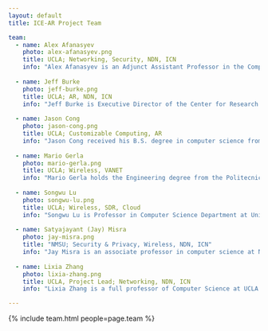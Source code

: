 ```yaml
---
layout: default
title: ICE-AR Project Team

team:
  - name: Alex Afanasyev
    photo: alex-afanasyev.png
    title: UCLA; Networking, Security, NDN, ICN
    info: "Alex Afanasyev is an Adjunct Assistant Professor in the Computer Science Department of the University of California, Los Angeles.  He received his Ph.D. degree in computer science from UCLA in 2013.  His research focus is on the next-generation Internet architecture as part of the Named Data Networking (NDN) project. His research interests include a variety of topics that are vital for the success of NDN, including scalability of name-based routing, auto-configuration, distributed data synchronization, application and network security.  He is also leading the development effort of the overall NDN codebase."
    
  - name: Jeff Burke
    photo: jeff-burke.png
    title: UCLA; AR, NDN, ICN
    info: "Jeff Burke is Executive Director of the Center for Research in Engineering, Media and Performance (REMAP), a collaborative center of the School of Theater, Film and Television (TFT) and Henry Samueli School of Engineering and Applied Science at UCLA. He is also Assistant Dean for Technology and Innovation at TFT, where he has been on the faculty since 2003. As of July 2017, he will be full Professor-in-Residence and Associate Dean for Technology and Innovation, pending final approval. As a faculty administrator at one of the premier programs of its kind, his role is to develop and implement strategy for advancing TFT as a global leader in interdisciplinary innovation at the intersection of new digital platforms, technology, visual storytelling, and performance."
    
  - name: Jason Cong
    photo: jason-cong.png
    title: UCLA; Customizable Computing, AR
    info: "Jason Cong received his B.S. degree in computer science from Peking University in 1985, his M.S. and Ph. D. degrees in computer science from the University of Illinois at Urbana-Champaign in 1987 and 1990, respectively. Currently, he is a Chancellor’s Professor at the Computer Science Department of University of California, Los Angeles, the Director of Center for Domain-Specific Computing (funded by NSF Expeditions in Computing Award), and the director of VLSI Architecture, Synthesis, and Technology (VAST) Laboratory. He served as the chair of the UCLA Computer Science Department from 2005 to 2008, and is currently serving as an Associate Vice Provost for Internationalizaton since 2009."
    
  - name: Mario Gerla
    photo: mario-gerla.png
    title: UCLA; Wireless, VANET
    info: "Mario Gerla holds the Engineering degree from the Politecnico di Milano, Italy and the Ph.D. degree from UCLA. He became IEEE Fellow in 2002. As a Graduate Student at UCLA, he was part of the team that worked on the early ARPA Network system and protocols under the guidance of Prof. Leonard Kleinrock. After four years at Network Analysis Corporation in NY, he joined the UCLA Faculty in 1976. At UCLA he has designed network protocols including ad hoc wireless clustering, multicast (ODMRP and CODECast) and Internet transport (TCP Westwood). He has lead the ONR MINUTEMAN project, designing the next generation scalable airborne Internet for tactical and homeland defense scenarios. He is now leading several advanced wireless network projects under Industry and Government funding. His team is developing a Vehicular Testbed for safe navigation, content distribution, urban sensing and intelligent transport. Parallel research activities are wireless medical monitoring using smart phones and cognitive radios in urban environments. He has served on several Conference Program Committees including MobiCom, MobiHoc, MedHocNet and WONS. He is on the IEEE TON Scientific Advisory Board."
    
  - name: Songwu Lu
    photo: songwu-lu.png
    title: UCLA; Wireless, SDR, Cloud
    info: "Songwu Lu is Professor in Computer Science Department at University of California, Los Angeles. I am leading Wireless Networking Group (WiNG) at UCLA. My research interests include wireless networking, mobile systems, cloud computing and wireless and Internet security. Prior to UCLA, I graduated with a Ph.D. from University of Illinois at Urbana-Champaign in 1999."
    
  - name: Satyajayant (Jay) Misra
    photo: jay-misra.png
    title: "NMSU; Security & Privacy, Wireless, NDN, ICN"
    info: "Jay Misra is an associate professor in computer science at New Mexico State University (NMSU). He received his Ph. D. in computer science from Arizona State University, in 2009 and his integrated M.Sc. (Tech.) information systems and M.Sc. (Hons.) physics degrees from the Birla Institute of Technology and Science, Pilani, India, in 2003.  His research interests include algorithm and protocol design and development for anonymity, security, and survivability in networks, namely the future Internet, in supercomputing, and IoT/CPS architectures. He has over 50 peer-reviewed publications in several prestigious venues. He served on the editorial board of the IEEE Communications Surveys and Tutorials and is currently an editorial board member of the IEEE Wireless Communication Magazine (feature editor)."
    
  - name: Lixia Zhang
    photo: lixia-zhang.png
    title: UCLA, Project Lead; Networking, NDN, ICN
    info: "Lixia Zhang is a full professor of Computer Science at UCLA. She received her PhD from MIT in 1989, MS from California State University, Los Angeles in 1981, and BS from Heilongjiang University, China in 1976. She was a member of the research staff at the Xerox Palo Alto Research Center from 1989-1995. She is an ACM and IEEE fellow and recipient of the 1994 Xerox Excellence in Science and Technology Award and 2009 IEEE Internet Award. She holds the UCLA Jon Postel Chair in Computer Science, and has authored more than 250 papers on networking. She was the original designer of the standard protocol RSVP. In the past, she served as Vice Chair of ACM SIGCOMM and member of the Internet Architecture Board. Since 2010, she has served as the lead PI of the NDN project."

---
```


{% include team.html people=page.team %}
